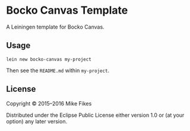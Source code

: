 # Bocko Canvas Template

A Leiningen template for Bocko Canvas.

## Usage

`lein new bocko-canvas my-project`

Then see the `README.md` within `my-project`.

## License

Copyright © 2015–2016 Mike Fikes

Distributed under the Eclipse Public License either version 1.0 or (at
your option) any later version.
